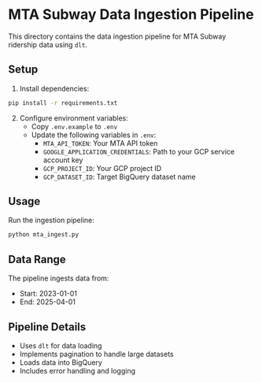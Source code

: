 # MTA Subway Data Ingestion Pipeline

This directory contains the data ingestion pipeline for MTA Subway ridership data using `dlt`.

## Setup

1. Install dependencies:
```bash
pip install -r requirements.txt
```

2. Configure environment variables:
   - Copy `.env.example` to `.env`
   - Update the following variables in `.env`:
     - `MTA_API_TOKEN`: Your MTA API token
     - `GOOGLE_APPLICATION_CREDENTIALS`: Path to your GCP service account key
     - `GCP_PROJECT_ID`: Your GCP project ID
     - `GCP_DATASET_ID`: Target BigQuery dataset name

## Usage

Run the ingestion pipeline:
```bash
python mta_ingest.py
```

## Data Range

The pipeline ingests data from:
- Start: 2023-01-01
- End: 2025-04-01

## Pipeline Details

- Uses `dlt` for data loading
- Implements pagination to handle large datasets
- Loads data into BigQuery
- Includes error handling and logging 
